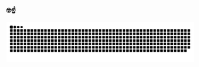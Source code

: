 ###  🤓☝️
<!--
**edgarsanchez01/edgarsanchez01** is a ✨ _special_ ✨ repository because its `README.md` (this file) appears on your GitHub profile.

Here are some ideas to get you started:

- 🔭 I’m currently working on ...
- 🌱 I’m currently learning ...
- 👯 I’m looking to collaborate on ...
- 🤔 I’m looking for help with ...
- 💬 Ask me about ...
- 📫 How to reach me: ...
- 😄 Pronouns: ...
- ⚡ Fun fact: ...
-->




<picture>
  <source media="(prefers-color-scheme: dark)" srcset="https://raw.githubusercontent.com/edgarsanchez01/edgarsanchez01/output/github-contribution-grid-snake-dark.svg">
  <source media="(prefers-color-scheme: light)" srcset="https://raw.githubusercontent.com/edgarsanchez01/edgarsanchez01/output/github-contribution-grid-snake.svg">
  <img alt="github contribution grid snake animation" src="https://raw.githubusercontent.com/edgarsanchez01/edgarsanchez01/output/github-contribution-grid-snake.svg">
</picture>

